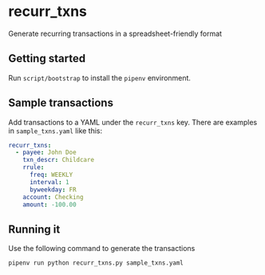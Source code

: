 # recurr_txns

Generate recurring transactions in a spreadsheet-friendly format

## Getting started

Run `script/bootstrap` to install the `pipenv` environment.

## Sample transactions

Add transactions to a YAML under the `recurr_txns` key. There are examples in
`sample_txns.yaml` like this:

```yaml
recurr_txns:
  - payee: John Doe
    txn_descr: Childcare
    rrule:
      freq: WEEKLY
      interval: 1
      byweekday: FR
    account: Checking
    amount: -100.00
```

## Running it

Use the following command to generate the transactions

```zsh
pipenv run python recurr_txns.py sample_txns.yaml
```
